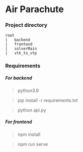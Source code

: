 # Air Parachute

### Project directory

```
root
|   backend
|   frontend
|   solverMain
|   vtk_to_vtp
```

### Requirements

##### For backend
> python3.6

> pip install -r requirements.txt

> python api.py

##### For frontend
> npm install

> npm run serve